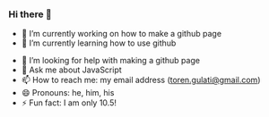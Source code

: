 ### Hi there 👋


<!--**pawstar-lag/pawstar-lag** is a ✨ _special_ ✨ repository because its `README.md` (this file) appears on your GitHub profile. -->

<!--Here are some ideas to get you started:-->

- 🔭 I’m currently working on how to make a github page
- 🌱 I’m currently learning how to use github
<!--- 👯 I’m looking to collaborate on -->
- 🤔 I’m looking for help with making a github page
- 💬 Ask me about JavaScript
- 📫 How to reach me: my email address (toren.gulati@gmail.com)
- 😄 Pronouns: he, him, his
- ⚡ Fun fact: I am only 10.5!

